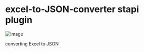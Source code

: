 # excel-to-JSON-converter stapi plugin 
![image](https://github.com/user-attachments/assets/9284ec03-3eeb-4c2d-b6f5-e482ef27653b)

converting Excel to JSON 
